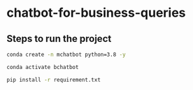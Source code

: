 # chatbot-for-business-queries

## Steps to run the project 

```bash
conda create -n mchatbot python=3.8 -y
```

```bash
conda activate bchatbot
```

```bash
pip install -r requirement.txt
```

